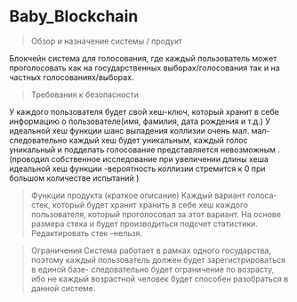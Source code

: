 # Baby_Blockchain
>Обзор и назначение системы / продукт 

Блокчейн система для голосования, где каждый пользователь может проголосовать как на государственных выборах/голосования так и на частных голосованиях/выборах.

>Требования к безопасности

У каждого пользователя будет свой хеш-ключ, который хранит в себе информацию о пользователе(имя, фамилия, дата рождения и т.д.)
У идеальной хеш функции шанс выпадения коллизии очень мал. мал-следовательно каждый хеш будет уникальным, каждый голос уникальный и подделать голосование  представляется невозможным .
(проводил собственное исследование при увеличении длины хеша идеальной хеш функции -вероятность коллизии стремится к 0 при большом количестве испытаний )

>Функции продукта (краткое описание)
Каждый вариант голоса-стек, который будет  хранит хранить в себе хеш каждого пользователя, который проголосовал за этот вариант. На основе размера стека и будет производиться подсчет статистики. Редактировать стек –нельзя.

>Ограничения
Система работает в рамках одного государства, поэтому каждый пользователь должен будет зарегистрироваться в единой базе- следовательно будет ограничение по возрасту, ибо не каждый возрастной человек будет способен разобраться в данной системе.
